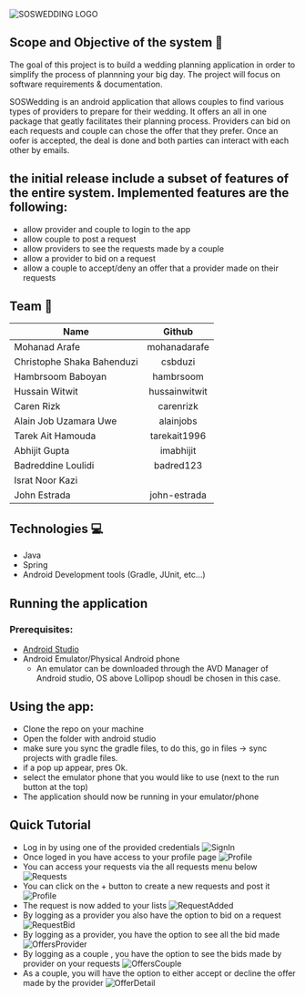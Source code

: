 ![SOSWEDDING LOGO](app/src/main/res/drawable/logo.png)
## Scope and Objective of the system 🎯
The goal of this project is to build a wedding planning application in order to simplify the process of plannning your big day. The project will focus on software requirements & documentation. 

SOSWedding is an android application that allows couples to find various types of providers to prepare for their wedding. It offers an all in one package that geatly facilitates their planning process. Providers can bid on each requests and couple can chose the offer that they prefer. Once an oofer is accepted, the deal is done and both parties can interact with each other by emails.

## the initial release include a subset of features of the entire system. Implemented features are the following:
- allow provider and couple to login to the app
- allow couple to post a request
- allow providers to see the requests made by a couple
- allow a provider to bid on a request
- allow a couple to accept/deny an offer that a provider made on their requests

## Team 👥
| Name          | Github        |
| ------------- |:-------------:|
| Mohanad Arafe | mohanadarafe |
| Christophe Shaka Bahenduzi | csbduzi |
| Hambrsoom Baboyan | hambrsoom |
| Hussain Witwit | hussainwitwit |
| Caren Rizk | carenrizk |
| Alain Job Uzamara Uwe | alainjobs |
| Tarek Ait Hamouda | tarekait1996 |
| Abhijit Gupta | imabhijit |
| Badreddine Loulidi | badred123 |
| Israt Noor Kazi |  |
| John Estrada | john-estrada |

## Technologies 💻
* Java
* Spring
* Android Development tools (Gradle, JUnit, etc...)

## Running the application
### Prerequisites:
- [Android Studio](https://developer.android.com/studio/?gclid=CjwKCAiA_f3uBRAmEiwAzPuaMxg5PgkmsiogvlSd5_FehojyKiAF6KYvjy8YCh-C5vJtFah5n8iKfxoCdbgQAvD_BwE)
- Android Emulator/Physical Android phone
  - An emulator can be downloaded through the AVD Manager of Android studio, OS above Lollipop shoudl be chosen in this case.
## Using the app:
- Clone the repo on your machine
- Open the folder with android studio
- make sure you sync the gradle files, to do this, go in files -> sync projects with gradle files.
 - if a pop up appear, pres Ok.
- select the emulator phone that you would like to use (next to the run button at the top)
- The application should now be running in your emulator/phone

## Quick Tutorial
- Log in by using one of the provided credentials
![SignIn](app/src/main/res/drawable/Screenshot_1574962035.jpg)
- Once loged in you have access to your profile page
![Profile](app/src/main/res/drawable/profile.png)
- You can access your requests via the all requests menu below
![Requests](app/src/main/res/drawable/all_requests.png)
- You can click on the + button to create a new requests and post it
![Profile](app/src/main/res/drawable/creating_a_request_2.png)
- The request is now added to your lists
![RequestAdded](app/src/main/res/drawable/request_added.png)
- By logging as a provider you also have the option to bid on a request
![RequestBid](app/src/main/res/drawable/make_offer.png)
- By logging as a provider, you have the option to see all the bid made 
![OffersProvider](app/src/main/res/drawable/offers_provider.png)
- By logging as a couple , you have the option to see the bids made by provider on your requests
![OffersCouple](app/src/main/res/drawable/offers_couple.png)
- As a couple, you will have the option to either accept or decline the offer made by the provider 
![OfferDetail](app/src/main/res/drawable/offer_detail.png)

